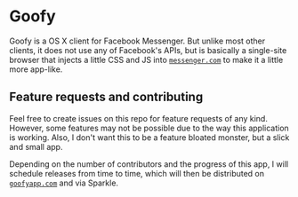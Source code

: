 # Goofy
Goofy is a OS X client for Facebook Messenger. But unlike most other clients, it does not use any of Facebook's APIs, but is basically a single-site browser that injects a little CSS and JS into [`messenger.com`](https://www.messenger.com/) to make it a little more app-like.

## Feature requests and contributing
Feel free to create issues on this repo for feature requests of any kind. However, some features may not be possible due to the way this application is working. Also, I don't want this to be a feature bloated monster, but a slick and small app.

Depending on the number of contributors and the progress of this app, I will schedule releases from time to time, which will then be distributed on [`goofyapp.com`](http://www.goofyapp.com/) and via Sparkle.

